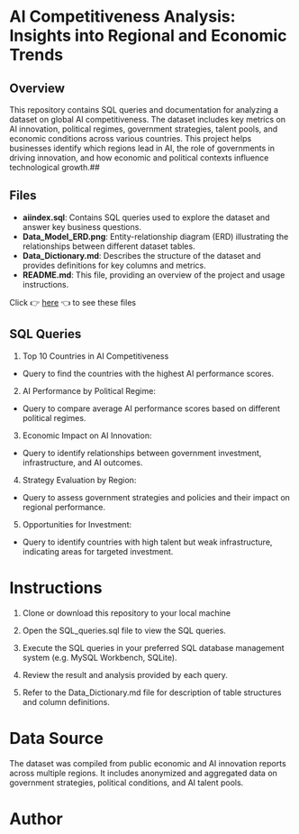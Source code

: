 # AI Competitiveness Analysis: Insights into Regional and Economic Trends
## Overview
This repository contains SQL queries and documentation for analyzing a dataset on global AI competitiveness. The dataset includes key metrics on AI innovation, political regimes, government strategies, talent pools, and economic conditions across various countries. This project helps businesses identify which regions lead in AI, the role of governments in driving innovation, and how economic and political contexts influence technological growth.##
## Files
- **aiindex.sql**: Contains SQL queries used to explore the dataset and answer key business questions.
- **Data_Model_ERD.png**: Entity-relationship diagram (ERD) illustrating the relationships between different dataset tables.
- **Data_Dictionary.md**: Describes the structure of the dataset and provides definitions for key columns and metrics.
- **README.md**: This file, providing an overview of the project and usage instructions.

Click 👉 [here](https://drive.google.com/drive/folders/1CPxPGrZGJfNywrLzKgoa3wlRiIoeUebJ?usp=sharing) 👈 to see these files

## SQL Queries
1. Top 10 Countries in AI Competitiveness
- Query to find the countries with the highest AI performance scores.
  
2. AI Performance by Political Regime:
- Query to compare average AI performance scores based on different political regimes.

3. Economic Impact on AI Innovation:
- Query to identify relationships between government investment, infrastructure, and AI outcomes.
  
4. Strategy Evaluation by Region:
- Query to assess government strategies and policies and their impact on regional performance.

5. Opportunities for Investment:
- Query to identify countries with high talent but weak infrastructure, indicating areas for targeted investment.

# Instructions

1. Clone or download this repository to your local machine

2. Open the SQL_queries.sql file to view the SQL queries.

3. Execute the SQL queries in your preferred SQL database management system (e.g. MySQL Workbench, SQLite).

4. Review the result and analysis provided by each query.

5. Refer to the Data_Dictionary.md file for description of table structures and column definitions.

# Data Source

The dataset was compiled from public economic and AI innovation reports across multiple regions. It includes anonymized and aggregated data on government strategies, political conditions, and AI talent pools.

# Author























